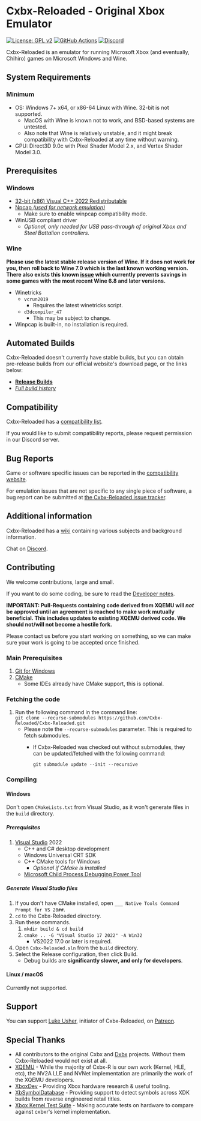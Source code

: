 # Cxbx-Reloaded - Original Xbox Emulator
[![License: GPL v2](https://img.shields.io/badge/License-GPL%20v2-blue.svg)](https://github.com/Cxbx-Reloaded/Cxbx-Reloaded/blob/master/COPYING)
[![GitHub Actions](https://github.com/Cxbx-Reloaded/Cxbx-Reloaded/workflows/GitHub%20CI/badge.svg?event=push)](https://github.com/Cxbx-Reloaded/Cxbx-Reloaded/actions?query=event%3Apush+workflow%3A%22GitHub+CI%22)
[![Discord](https://img.shields.io/badge/chat-on%20discord-7289da.svg?logo=discord)](https://discord.gg/26Xjx23)

Cxbx-Reloaded is an emulator for running Microsoft Xbox (and eventually, Chihiro) games on Microsoft Windows and Wine.

## System Requirements
### Minimum
  * OS: Windows 7+ x64, or x86-64 Linux with Wine. 32-bit is not supported.
    * MacOS with Wine is known not to work, and BSD-based systems are untested.
    * Also note that Wine is relatively unstable, and it might break compatibility with Cxbx-Reloaded at any time without warning.
  * GPU: Direct3D 9.0c with Pixel Shader Model 2.x, and Vertex Shader Model 3.0.

## Prerequisites
### Windows
  * [32-bit (x86) Visual C++ 2022 Redistributable](https://aka.ms/vs/17/release/vc_redist.x86.exe)
  * [Npcap *(used for network emulation)*](https://nmap.org/npcap/#download)
    * Make sure to enable winpcap compatibility mode.
  * WinUSB compliant driver
    * *Optional, only needed for USB pass-through of original Xbox and Steel Battalion controllers.*

### Wine
**Please use the latest stable release version of Wine. If it does not work for you, then roll back to Wine 7.0 which is the last known working version.**<br/>
**There also exists this known [issue](https://github.com/Cxbx-Reloaded/Cxbx-Reloaded/issues/2314) which currently prevents savings in some games with the most recent Wine 6.8 and later versions.**
  * Winetricks
    * `vcrun2019`
      * Requires the latest winetricks script.
    * `d3dcompiler_47`
      * This may be subject to change.
  * Winpcap is built-in, no installation is required.

## Automated Builds
Cxbx-Reloaded doesn't currently have stable builds, but you can obtain pre-release builds from our official website's download page, or the links below:

  * **[Release Builds](https://cxbx-reloaded.co.uk/download)**
  * *[Full build history](https://github.com/Cxbx-Reloaded/Cxbx-Reloaded/actions?query=workflow%3A%22GitHub+CI%22)*

## Compatibility
Cxbx-Reloaded has a [compatibility list](https://cxbx-reloaded.co.uk/compatibility).

If you would like to submit compatibility reports, please request permission in our Discord server.

## Bug Reports
Game or software specific issues can be reported in the [compatibility website](https://cxbx-reloaded.co.uk/compatibility).

For emulation issues that are not specific to any single piece of software, a bug report can be submitted at [the Cxbx-Reloaded issue tracker](https://github.com/Cxbx-Reloaded/Cxbx-Reloaded/issues).
<!--Make sure to follow the issue template and that it contains:
  * The build tested with, error message displayed (if any)
    * **You can copy and paste any popup messages. However, please keep it clean by pasting and trimming down to only the message itself.**
  * Screenshots
    * Optional unless there are graphic bugs for reference.

**Failure to follow the template will auto close your ticket.**-->

## Additional information
Cxbx-Reloaded has a [wiki](https://github.com/Cxbx-Reloaded/Cxbx-Reloaded/wiki) containing various subjects and background information.

Chat on [Discord](https://discord.gg/26Xjx23).

## Contributing
We welcome contributions, large and small.

If you want to do some coding, be sure to read the [Developer notes](https://github.com/Cxbx-Reloaded/Cxbx-Reloaded/wiki/Developer-notes).

**IMPORTANT: Pull-Requests containing code derived from XQEMU will _not_ be approved until an agreement is reached to make work mutually beneficial. This includes updates to existing XQEMU derived code. We should not/will not become a hostile fork.**

Please contact us before you start working on something, so we can make sure your work is going to be accepted once finished.

### Main Prerequisites
1. [Git for Windows](https://git-scm.com)
2. [CMake](https://cmake.org)
    * Some IDEs already have CMake support, this is optional.

### Fetching the code
1. Run the following command in the command line:
<br>`git clone --recurse-submodules https://github.com/Cxbx-Reloaded/Cxbx-Reloaded.git`
    * Please note the `--recurse-submodules` parameter. This is required to fetch submodules.
      * If Cxbx-Reloaded was checked out without submodules, they can be updated/fetched with the following command:

        `git submodule update --init --recursive`

### Compiling

#### Windows
Don't open `CMakeLists.txt` from Visual Studio, as it won't generate files in the `build` directory.

##### Prerequisites
1. [Visual Studio](https://visualstudio.microsoft.com/downloads/) 2022
    * C++ and C# desktop development
    * Windows Universal CRT SDK
    * C++ CMake tools for Windows
      * *Optional if CMake is installed*
    * [Microsoft Child Process Debugging Power Tool](https://marketplace.visualstudio.com/items?itemName=vsdbgplat.MicrosoftChildProcessDebuggingPowerTool)

##### Generate Visual Studio files
1. If you don't have CMake installed, open `___ Native Tools Command Prompt for VS 20##`.
2. `cd` to the Cxbx-Reloaded directory.
3. Run these commands.
    1. `mkdir build & cd build`
    2. `cmake .. -G "Visual Studio 17 2022" -A Win32`
        * VS2022 17.0 or later is required.
4. Open `Cxbx-Reloaded.sln` from the `build` directory.
5. Select the Release configuration, then click Build.
    * Debug builds are **significantly slower, and only for developers**.

#### Linux / macOS
Currently not supported.

## Support
You can support [Luke Usher](https://github.com/LukeUsher), initiator of Cxbx-Reloaded, on [Patreon](https://www.patreon.com/LukeUsher).

## Special Thanks
* All contributors to the original Cxbx and [Dxbx](https://github.com/PatrickvL/Dxbx) projects. Without them Cxbx-Reloaded would not exist at all.
* [XQEMU](https://github.com/xqemu/xqemu) - While the majority of Cxbx-R is our own work (Kernel, HLE, etc), the NV2A LLE and NVNet implementation are primarily the work of the XQEMU developers.
* [XboxDev](https://github.com/xboxdev) - Providing Xbox hardware research & useful tooling.
* [XbSymbolDatabase](https://github.com/Cxbx-Reloaded/XbSymbolDatabase) - Providing support to detect symbols across XDK builds from reverse engineered retail titles.
* [Xbox Kernel Test Suite](https://github.com/Cxbx-Reloaded/xbox_kernel_test_suite) - Making accurate tests on hardware to compare against cxbxr's kernel implementation.
